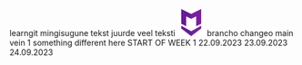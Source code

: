learngit
mingisugune tekst juurde
veel teksti
![alt text](https://github.com/adam-p/markdown-here/raw/master/src/common/images/icon48.png "Logo Title Text 1")
brancho changeo
main vein 1
something different here
START OF WEEK 1
22.09.2023
23.09.2023
24.09.2023